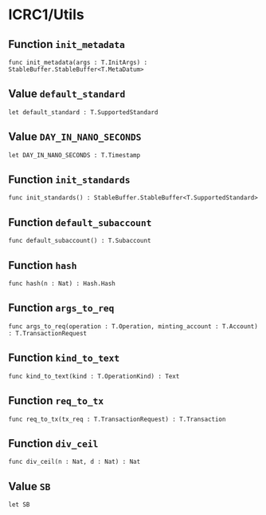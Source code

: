 # ICRC1/Utils

## Function `init_metadata`
``` motoko no-repl
func init_metadata(args : T.InitArgs) : StableBuffer.StableBuffer<T.MetaDatum>
```


## Value `default_standard`
``` motoko no-repl
let default_standard : T.SupportedStandard
```


## Value `DAY_IN_NANO_SECONDS`
``` motoko no-repl
let DAY_IN_NANO_SECONDS : T.Timestamp
```


## Function `init_standards`
``` motoko no-repl
func init_standards() : StableBuffer.StableBuffer<T.SupportedStandard>
```


## Function `default_subaccount`
``` motoko no-repl
func default_subaccount() : T.Subaccount
```


## Function `hash`
``` motoko no-repl
func hash(n : Nat) : Hash.Hash
```


## Function `args_to_req`
``` motoko no-repl
func args_to_req(operation : T.Operation, minting_account : T.Account) : T.TransactionRequest
```


## Function `kind_to_text`
``` motoko no-repl
func kind_to_text(kind : T.OperationKind) : Text
```


## Function `req_to_tx`
``` motoko no-repl
func req_to_tx(tx_req : T.TransactionRequest) : T.Transaction
```


## Function `div_ceil`
``` motoko no-repl
func div_ceil(n : Nat, d : Nat) : Nat
```


## Value `SB`
``` motoko no-repl
let SB
```

